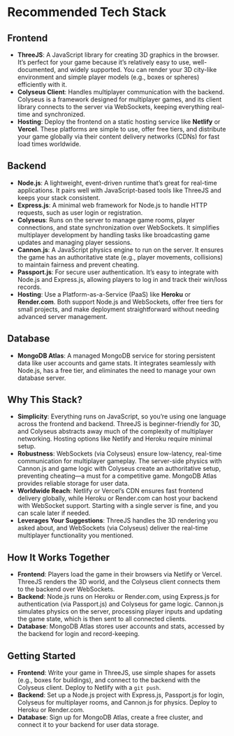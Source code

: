 # Recommended Tech Stack

## Frontend
- **ThreeJS**: A JavaScript library for creating 3D graphics in the browser. It’s perfect for your game because it’s relatively easy to use, well-documented, and widely supported. You can render your 3D city-like environment and simple player models (e.g., boxes or spheres) efficiently with it.
- **Colyseus Client**: Handles multiplayer communication with the backend. Colyseus is a framework designed for multiplayer games, and its client library connects to the server via WebSockets, keeping everything real-time and synchronized.
- **Hosting**: Deploy the frontend on a static hosting service like **Netlify** or **Vercel**. These platforms are simple to use, offer free tiers, and distribute your game globally via their content delivery networks (CDNs) for fast load times worldwide.

## Backend
- **Node.js**: A lightweight, event-driven runtime that’s great for real-time applications. It pairs well with JavaScript-based tools like ThreeJS and keeps your stack consistent.
- **Express.js**: A minimal web framework for Node.js to handle HTTP requests, such as user login or registration.
- **Colyseus**: Runs on the server to manage game rooms, player connections, and state synchronization over WebSockets. It simplifies multiplayer development by handling tasks like broadcasting game updates and managing player sessions.
- **Cannon.js**: A JavaScript physics engine to run on the server. It ensures the game has an authoritative state (e.g., player movements, collisions) to maintain fairness and prevent cheating.
- **Passport.js**: For secure user authentication. It’s easy to integrate with Node.js and Express.js, allowing players to log in and track their win/loss records.
- **Hosting**: Use a Platform-as-a-Service (PaaS) like **Heroku** or **Render.com**. Both support Node.js and WebSockets, offer free tiers for small projects, and make deployment straightforward without needing advanced server management.

## Database
- **MongoDB Atlas**: A managed MongoDB service for storing persistent data like user accounts and game stats. It integrates seamlessly with Node.js, has a free tier, and eliminates the need to manage your own database server.

## Why This Stack?
- **Simplicity**: Everything runs on JavaScript, so you’re using one language across the frontend and backend. ThreeJS is beginner-friendly for 3D, and Colyseus abstracts away much of the complexity of multiplayer networking. Hosting options like Netlify and Heroku require minimal setup.
- **Robustness**: WebSockets (via Colyseus) ensure low-latency, real-time communication for multiplayer gameplay. The server-side physics with Cannon.js and game logic with Colyseus create an authoritative setup, preventing cheating—a must for a competitive game. MongoDB Atlas provides reliable storage for user data.
- **Worldwide Reach**: Netlify or Vercel’s CDN ensures fast frontend delivery globally, while Heroku or Render.com can host your backend with WebSocket support. Starting with a single server is fine, and you can scale later if needed.
- **Leverages Your Suggestions**: ThreeJS handles the 3D rendering you asked about, and WebSockets (via Colyseus) deliver the real-time multiplayer functionality you mentioned.

## How It Works Together
- **Frontend**: Players load the game in their browsers via Netlify or Vercel. ThreeJS renders the 3D world, and the Colyseus client connects them to the backend over WebSockets.
- **Backend**: Node.js runs on Heroku or Render.com, using Express.js for authentication (via Passport.js) and Colyseus for game logic. Cannon.js simulates physics on the server, processing player inputs and updating the game state, which is then sent to all connected clients.
- **Database**: MongoDB Atlas stores user accounts and stats, accessed by the backend for login and record-keeping.

## Getting Started
- **Frontend**: Write your game in ThreeJS, use simple shapes for assets (e.g., boxes for buildings), and connect to the backend with the Colyseus client. Deploy to Netlify with a `git push`.
- **Backend**: Set up a Node.js project with Express.js, Passport.js for login, Colyseus for multiplayer rooms, and Cannon.js for physics. Deploy to Heroku or Render.com.
- **Database**: Sign up for MongoDB Atlas, create a free cluster, and connect it to your backend for user data storage.